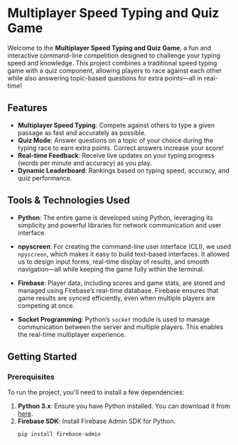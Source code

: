 # Multiplayer Speed Typing and Quiz Game

Welcome to the **Multiplayer Speed Typing and Quiz Game**, a fun and interactive command-line competition designed to challenge your typing speed and knowledge. This project combines a traditional speed typing game with a quiz component, allowing players to race against each other while also answering topic-based questions for extra points—all in real-time!

## Features

- **Multiplayer Speed Typing**: Compete against others to type a given passage as fast and accurately as possible.
- **Quiz Mode**: Answer questions on a topic of your choice during the typing race to earn extra points. Correct answers increase your score!
- **Real-time Feedback**: Receive live updates on your typing progress (words per minute and accuracy) as you play.
- **Dynamic Leaderboard**: Rankings based on typing speed, accuracy, and quiz performance.

## Tools & Technologies Used

- **Python**: The entire game is developed using Python, leveraging its simplicity and powerful libraries for network communication and user interface.
  
- **npyscreen**: For creating the command-line user interface (CLI), we used `npyscreen`, which makes it easy to build text-based interfaces. It allowed us to design input forms, real-time display of results, and smooth navigation—all while keeping the game fully within the terminal.

- **Firebase**: Player data, including scores and game stats, are stored and managed using Firebase’s real-time database. Firebase ensures that game results are synced efficiently, even when multiple players are competing at once.

- **Socket Programming**: Python’s `socket` module is used to manage communication between the server and multiple players. This enables the real-time multiplayer experience.

## Getting Started

### Prerequisites

To run the project, you'll need to install a few dependencies:

1. **Python 3.x**: Ensure you have Python installed. You can download it from [here](https://www.python.org/downloads/).
2. **Firebase SDK**: Install Firebase Admin SDK for Python.
   ```bash
   pip install firebase-admin
